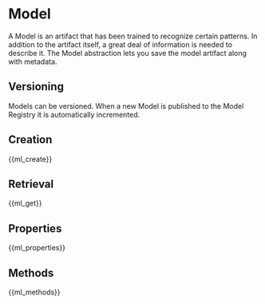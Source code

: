 # Model

A Model is an artifact that has been trained to recognize certain patterns. In addition to the artifact itself, a great deal of information is needed to describe it. The Model abstraction lets you save the model artifact along with metadata.

## Versioning

Models can be versioned. When a new Model is published to the Model Registry it is automatically incremented.

## Creation

{{ml_create}}

## Retrieval

{{ml_get}}

## Properties

{{ml_properties}}

## Methods

{{ml_methods}}
